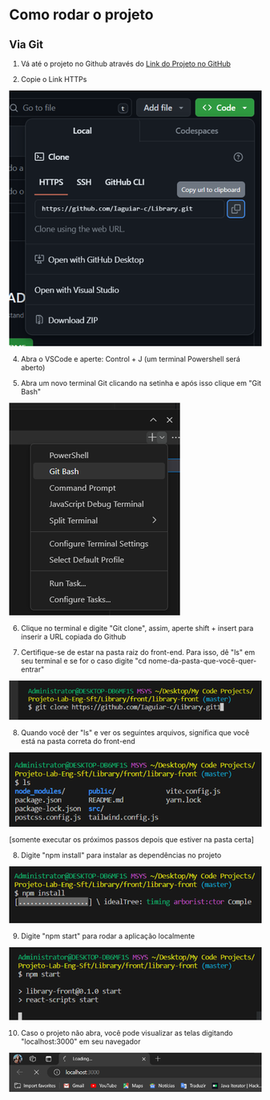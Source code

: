 # Como rodar o projeto

## Via Git 

1) Vá até o projeto no Github através do [Link do Projeto no GitHub](https://github.com/Iaguiar-c/Library)

2) Copie o Link HTTPs

![HTTPS](./src/assets/1.png)

4) Abra o VSCode e aperte: Control + J (um terminal Powershell será aberto)

5) Abra um novo terminal Git clicando na setinha e após isso clique em "Git Bash"

![Terminal Git Bash](./src/assets/3.png)

6) Clique no terminal e digite "Git clone", assim, aperte shift + insert para inserir a URL copiada do Github 

7) Certifique-se de estar na pasta raiz do front-end. Para isso, dê "ls" em seu terminal e se for o caso digite "cd nome-da-pasta-que-você-quer-entrar" 

![Listando Arquivos](./src/assets/4.png)

8) Quando você der "ls" e ver os seguintes arquivos, significa que você está na pasta correta do front-end 

![Listando Arquivos](./src/assets/5.png)

[somente executar os próximos passos depois que estiver na pasta certa]

8) Digite "npm install" para instalar as dependências no projeto 

![Instalando Dependências](./src/assets/6.png)

9) Digite "npm start" para rodar a aplicação localmente

![Iniciando Aplicação](./src/assets/7.png)

10) Caso o projeto não abra, você pode visualizar as telas digitando "localhost:3000" em seu navegador 

![Visualizando Localmente](./src/assets/8.png)
